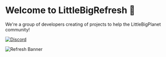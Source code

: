 # Welcome to LittleBigRefresh :wave:

We're a group of developers creating of projects to help the LittleBigPlanet community!

[![Discord](https://img.shields.io/discord/1049223665243389953?label=Discord)](https://discord.gg/xN5yKdxmWG)

![Refresh Banner](https://github.com/LittleBigRefresh/Branding/blob/main/banners/refresh_banner_1080x_notext.png")
